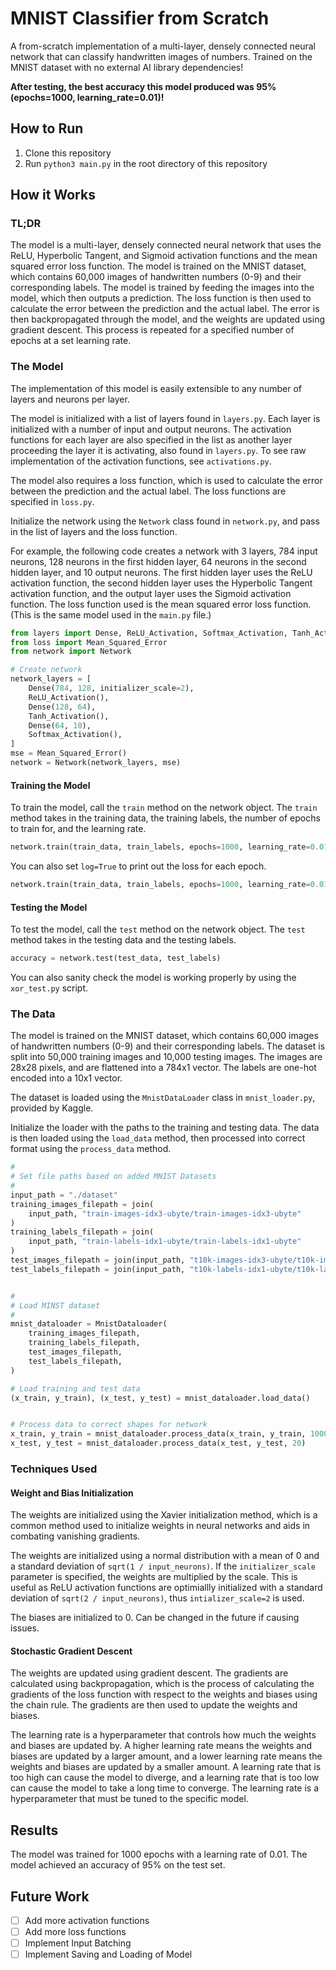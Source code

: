 # MNIST Classifier from Scratch

A from-scratch implementation of a multi-layer, densely connected neural network that can classify handwritten images of numbers. Trained on the MNIST dataset with no external AI library dependencies!

**After testing, the best accuracy this model produced was 95% (epochs=1000, learning_rate=0.01)!**

## How to Run

1. Clone this repository
2. Run `python3 main.py` in the root directory of this repository

## How it Works

### TL;DR

The model is a multi-layer, densely connected neural network that uses the ReLU, Hyperbolic Tangent, and Sigmoid activation functions and the mean squared error loss function. The model is trained on the MNIST dataset, which contains 60,000 images of handwritten numbers (0-9) and their corresponding labels. The model is trained by feeding the images into the model, which then outputs a prediction. The loss function is then used to calculate the error between the prediction and the actual label. The error is then backpropagated through the model, and the weights are updated using gradient descent. This process is repeated for a specified number of epochs at a set learning rate.

### The Model

The implementation of this model is easily extensible to any number of layers and neurons per layer.

The model is initialized with a list of layers found in `layers.py`. Each layer is initialized with a number of input and output neurons. The activation functions for each layer are also specified in the list as another layer proceeding the layer it is activating, also found in `layers.py`. To see raw implementation of the activation functions, see `activations.py`.

The model also requires a loss function, which is used to calculate the error between the prediction and the actual label. The loss functions are specified in `loss.py`.

Initialize the network using the `Network` class found in `network.py`, and pass in the list of layers and the loss function.

For example, the following code creates a network with 3 layers, 784 input neurons, 128 neurons in the first hidden layer, 64 neurons in the second hidden layer, and 10 output neurons. The first hidden layer uses the ReLU activation function, the second hidden layer uses the Hyperbolic Tangent activation function, and the output layer uses the Sigmoid activation function. The loss function used is the mean squared error loss function. (This is the same model used in the `main.py` file.)

```python
from layers import Dense, ReLU_Activation, Softmax_Activation, Tanh_Activation
from loss import Mean_Squared_Error
from network import Network

# Create network
network_layers = [
    Dense(784, 128, initializer_scale=2),
    ReLU_Activation(),
    Dense(128, 64),
    Tanh_Activation(),
    Dense(64, 10),
    Softmax_Activation(),
]
mse = Mean_Squared_Error()
network = Network(network_layers, mse)
```

#### Training the Model

To train the model, call the `train` method on the network object. The `train` method takes in the training data, the training labels, the number of epochs to train for, and the learning rate.

```python
network.train(train_data, train_labels, epochs=1000, learning_rate=0.01)
```

You can also set `log=True` to print out the loss for each epoch.

```python
network.train(train_data, train_labels, epochs=1000, learning_rate=0.01, log=True)
```

#### Testing the Model

To test the model, call the `test` method on the network object. The `test` method takes in the testing data and the testing labels.

```python
accuracy = network.test(test_data, test_labels)
```

You can also sanity check the model is working properly by using the `xor_test.py` script.

### The Data

The model is trained on the MNIST dataset, which contains 60,000 images of handwritten numbers (0-9) and their corresponding labels. The dataset is split into 50,000 training images and 10,000 testing images. The images are 28x28 pixels, and are flattened into a 784x1 vector. The labels are one-hot encoded into a 10x1 vector.

The dataset is loaded using the `MnistDataLoader` class in `mnist_loader.py`, provided by Kaggle.

Initialize the loader with the paths to the training and testing data. The data is then loaded using the `load_data` method, then processed into correct format using the `process_data` method.

```python
#
# Set file paths based on added MNIST Datasets
#
input_path = "./dataset"
training_images_filepath = join(
    input_path, "train-images-idx3-ubyte/train-images-idx3-ubyte"
)
training_labels_filepath = join(
    input_path, "train-labels-idx1-ubyte/train-labels-idx1-ubyte"
)
test_images_filepath = join(input_path, "t10k-images-idx3-ubyte/t10k-images-idx3-ubyte")
test_labels_filepath = join(input_path, "t10k-labels-idx1-ubyte/t10k-labels-idx1-ubyte")


#
# Load MINST dataset
#
mnist_dataloader = MnistDataloader(
    training_images_filepath,
    training_labels_filepath,
    test_images_filepath,
    test_labels_filepath,
)

# Load training and test data
(x_train, y_train), (x_test, y_test) = mnist_dataloader.load_data()


# Process data to correct shapes for network
x_train, y_train = mnist_dataloader.process_data(x_train, y_train, 1000)
x_test, y_test = mnist_dataloader.process_data(x_test, y_test, 20)
```

### Techniques Used

#### Weight and Bias Initialization

The weights are initialized using the Xavier initialization method, which is a common method used to initialize weights in neural networks and aids in combating vanishing gradients.

The weights are initialized using a normal distribution with a mean of 0 and a standard deviation of `sqrt(1 / input_neurons)`. If the `initializer_scale` parameter is specified, the weights are multiplied by the scale. This is useful as ReLU activation functions are optimiallly initialized with a standard deviation of `sqrt(2 / input_neurons)`, thus `intializer_scale=2` is used.

The biases are initialized to 0. Can be changed in the future if causing issues.

#### Stochastic Gradient Descent

The weights are updated using gradient descent. The gradients are calculated using backpropagation, which is the process of calculating the gradients of the loss function with respect to the weights and biases using the chain rule. The gradients are then used to update the weights and biases.

The learning rate is a hyperparameter that controls how much the weights and biases are updated by. A higher learning rate means the weights and biases are updated by a larger amount, and a lower learning rate means the weights and biases are updated by a smaller amount. A learning rate that is too high can cause the model to diverge, and a learning rate that is too low can cause the model to take a long time to converge. The learning rate is a hyperparameter that must be tuned to the specific model.

## Results

The model was trained for 1000 epochs with a learning rate of 0.01. The model achieved an accuracy of 95% on the test set.

## Future Work

- [ ] Add more activation functions
- [ ] Add more loss functions
- [ ] Implement Input Batching
- [ ] Implement Saving and Loading of Model
